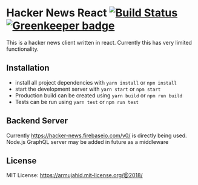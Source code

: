 # Hacker News React [![Build Status](https://travis-ci.org/armujahid/hnreact.svg?branch=master)](https://travis-ci.org/armujahid/hnreact) [![Greenkeeper badge](https://badges.greenkeeper.io/armujahid/hnreact.svg)](https://greenkeeper.io/)

This is a hacker news client written in react. Currently this has very limited functionality.

## Installation

* install all project dependencies with `yarn install` or `npm install`
* start the development server with `yarn start` or `npm start`
* Production build can be created using  `yarn build` or `npm run build`
* Tests can be run using  `yarn test` or `npm run test`

## Backend Server

Currently https://hacker-news.firebaseio.com/v0/ is directly being used. Node.js GraphQL server may be added in future as a middleware

## License

MIT License: https://armujahid.mit-license.org/@2018/
